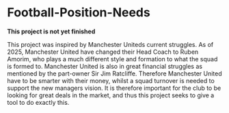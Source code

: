 # Football-Position-Needs

__This project is not yet finished__
  
This project was inspired by Manchester Uniteds current struggles. As of 2025, Manchester United have changed their Head Coach to Ruben Amorim, who plays a much different style and formation to what the squad is formed to. Manchester United is also in great financial struggles as mentioned by the part-owner Sir Jim Ratcliffe. Therefore Manchester United have to be smarter with their money, whilst a squad turnover is needed to support the new managers vision. It is therefore important for the club to be looking for great deals in the market, and thus this project seeks to give a tool to do exactly this.


